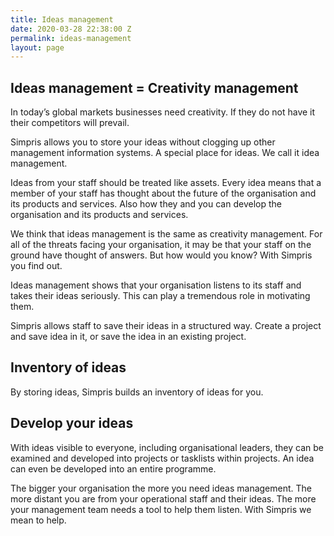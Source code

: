 ```yaml
---
title: Ideas management
date: 2020-03-28 22:38:00 Z
permalink: ideas-management
layout: page
---
```


## Ideas management = Creativity management

In today’s global markets businesses need creativity. If they do not have it their competitors will prevail.

Simpris allows you to store your ideas without clogging up other management information systems. A special place for ideas. We call it idea management.

Ideas from your staff should be treated like assets. Every idea means that a member of your staff has thought about the future of the organisation and its products and services. Also how they and you can develop the organisation and its products and services.

We think that ideas management is the same as creativity management. For all of the threats facing your organisation, it may be that your staff on the ground have thought of answers. But how would you know? With Simpris you find out.

Ideas management shows that your organisation listens to its staff and takes their ideas seriously. This can play a tremendous role in motivating them.

Simpris allows staff to save their ideas in a structured way. Create a project and save idea in it, or save the idea in an existing project.

## Inventory of ideas
By storing ideas, Simpris builds an inventory of ideas for you.

## Develop your ideas
With ideas visible to everyone, including organisational leaders, they can be examined and developed into projects or tasklists within projects. An idea can even be developed into an entire programme.

The bigger your organisation the more you need ideas management. The more distant you are from your operational staff and their ideas. The more your management team needs a tool to help them listen. With Simpris we mean to help.